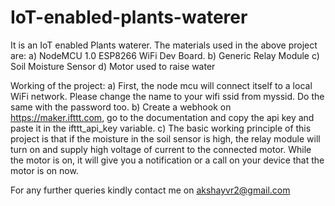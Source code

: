 # IoT-enabled-plants-waterer
It is an IoT enabled Plants waterer. 
The materials used in the above project are:
a) NodeMCU 1.0 ESP8266 WiFi Dev Board.
b) Generic Relay Module
c) Soil Moisture Sensor
d) Motor used to raise water

Working of the project:
a) First, the node mcu will connect itself to a local WiFi network. Please change the name to your wifi ssid from myssid. Do the same with the password too.
b) Create a webhook on https://maker.ifttt.com, go to the documentation and copy the api key and paste it in the ifttt_api_key variable.
c) The basic working principle of this project is that if the moisture in the soil sensor is high, the relay module will turn on and supply high voltage of current to the connected motor.
While the motor is on, it will give you a notification or a call on your device that the motor is on now.


For any further queries kindly contact me on akshayvr2@gmail.com
